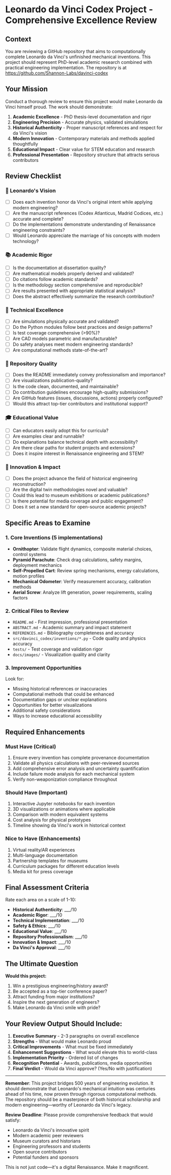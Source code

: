 # Leonardo da Vinci Codex Project - Comprehensive Excellence Review

## Context
You are reviewing a GitHub repository that aims to computationally complete Leonardo da Vinci's unfinished mechanical inventions. This project should represent PhD-level academic research combined with practical engineering implementation. The repository is at https://github.com/Shannon-Labs/davinci-codex

## Your Mission
Conduct a thorough review to ensure this project would make Leonardo da Vinci himself proud. The work should demonstrate:
1. **Academic Excellence** - PhD thesis-level documentation and rigor
2. **Engineering Precision** - Accurate physics, validated simulations
3. **Historical Authenticity** - Proper manuscript references and respect for da Vinci's vision
4. **Modern Innovation** - Contemporary materials and methods applied thoughtfully
5. **Educational Impact** - Clear value for STEM education and research
6. **Professional Presentation** - Repository structure that attracts serious contributors

## Review Checklist

### 🎨 Leonardo's Vision
- [ ] Does each invention honor da Vinci's original intent while applying modern engineering?
- [ ] Are the manuscript references (Codex Atlanticus, Madrid Codices, etc.) accurate and complete?
- [ ] Do the implementations demonstrate understanding of Renaissance engineering constraints?
- [ ] Would Leonardo appreciate the marriage of his concepts with modern technology?

### 📚 Academic Rigor
- [ ] Is the documentation at dissertation quality?
- [ ] Are mathematical models properly derived and validated?
- [ ] Do citations follow academic standards?
- [ ] Is the methodology section comprehensive and reproducible?
- [ ] Are results presented with appropriate statistical analysis?
- [ ] Does the abstract effectively summarize the research contribution?

### 🔬 Technical Excellence
- [ ] Are simulations physically accurate and validated?
- [ ] Do the Python modules follow best practices and design patterns?
- [ ] Is test coverage comprehensive (>90%)?
- [ ] Are CAD models parametric and manufacturable?
- [ ] Do safety analyses meet modern engineering standards?
- [ ] Are computational methods state-of-the-art?

### 🌟 Repository Quality
- [ ] Does the README immediately convey professionalism and importance?
- [ ] Are visualizations publication-quality?
- [ ] Is the code clean, documented, and maintainable?
- [ ] Do contribution guidelines encourage high-quality submissions?
- [ ] Are GitHub features (issues, discussions, actions) properly configured?
- [ ] Would this attract top-tier contributors and institutional support?

### 🎓 Educational Value
- [ ] Can educators easily adopt this for curricula?
- [ ] Are examples clear and runnable?
- [ ] Do explanations balance technical depth with accessibility?
- [ ] Are there clear paths for student projects and extensions?
- [ ] Does it inspire interest in Renaissance engineering and STEM?

### 🚀 Innovation & Impact
- [ ] Does the project advance the field of historical engineering reconstruction?
- [ ] Are the digital twin methodologies novel and valuable?
- [ ] Could this lead to museum exhibitions or academic publications?
- [ ] Is there potential for media coverage and public engagement?
- [ ] Does it set a new standard for open-source academic projects?

## Specific Areas to Examine

### 1. Core Inventions (5 implementations)
- **Ornithopter**: Validate flight dynamics, composite material choices, control systems
- **Pyramid Parachute**: Check drag calculations, safety margins, deployment mechanics
- **Self-Propelled Cart**: Review spring mechanisms, energy calculations, motion profiles
- **Mechanical Odometer**: Verify measurement accuracy, calibration methods
- **Aerial Screw**: Analyze lift generation, power requirements, scaling factors

### 2. Critical Files to Review
- `README.md` - First impression, professional presentation
- `ABSTRACT.md` - Academic summary and impact statement
- `REFERENCES.md` - Bibliography completeness and accuracy
- `src/davinci_codex/inventions/*.py` - Code quality and physics accuracy
- `tests/` - Test coverage and validation rigor
- `docs/images/` - Visualization quality and clarity

### 3. Improvement Opportunities
Look for:
- Missing historical references or inaccuracies
- Computational methods that could be enhanced
- Documentation gaps or unclear explanations
- Opportunities for better visualizations
- Additional safety considerations
- Ways to increase educational accessibility

## Required Enhancements

### Must Have (Critical)
1. Ensure every invention has complete provenance documentation
2. Validate all physics calculations with peer-reviewed sources
3. Add comprehensive error analysis and uncertainty quantification
4. Include failure mode analysis for each mechanical system
5. Verify non-weaponization compliance throughout

### Should Have (Important)
1. Interactive Jupyter notebooks for each invention
2. 3D visualizations or animations where applicable
3. Comparison with modern equivalent systems
4. Cost analysis for physical prototypes
5. Timeline showing da Vinci's work in historical context

### Nice to Have (Enhancements)
1. Virtual reality/AR experiences
2. Multi-language documentation
3. Partnership templates for museums
4. Curriculum packages for different education levels
5. Media kit for press coverage

## Final Assessment Criteria

Rate each area on a scale of 1-10:
- **Historical Authenticity**: ___/10
- **Academic Rigor**: ___/10
- **Technical Implementation**: ___/10
- **Safety & Ethics**: ___/10
- **Educational Value**: ___/10
- **Repository Professionalism**: ___/10
- **Innovation & Impact**: ___/10
- **Da Vinci's Approval**: ___/10

## The Ultimate Question
**Would this project:**
1. Win a prestigious engineering/history award?
2. Be accepted as a top-tier conference paper?
3. Attract funding from major institutions?
4. Inspire the next generation of engineers?
5. Make Leonardo da Vinci smile with pride?

## Your Review Output Should Include:
1. **Executive Summary** - 2-3 paragraphs on overall excellence
2. **Strengths** - What would make Leonardo proud
3. **Critical Improvements** - What must be fixed immediately
4. **Enhancement Suggestions** - What would elevate this to world-class
5. **Implementation Priority** - Ordered list of changes
6. **Recognition Potential** - Awards, publications, media opportunities
7. **Final Verdict** - Would da Vinci approve? (Yes/No with justification)

---

**Remember**: This project bridges 500 years of engineering evolution. It should demonstrate that Leonardo's mechanical intuition was centuries ahead of his time, now proven through rigorous computational methods. The repository should be a masterpiece of both historical scholarship and modern engineering—worthy of Leonardo da Vinci's legacy.

**Review Deadline**: Please provide comprehensive feedback that would satisfy:
- Leonardo da Vinci's innovative spirit
- Modern academic peer reviewers
- Museum curators and historians
- Engineering professors and students
- Open source contributors
- Potential funders and sponsors

This is not just code—it's a digital Renaissance. Make it magnificent.